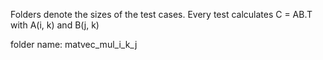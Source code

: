 Folders denote the sizes of the test cases. Every test calculates C = AB.T
with A(i, k) and B(j, k)

folder name: matvec_mul_i_k_j